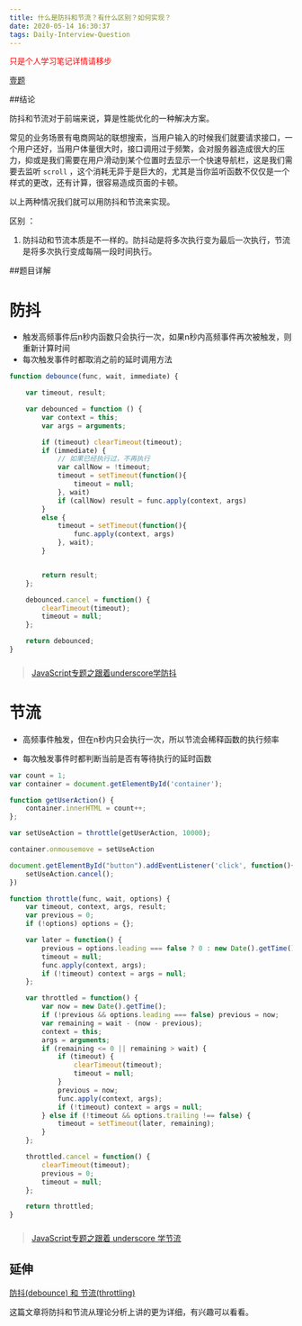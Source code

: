 ```yaml
---
title: 什么是防抖和节流？有什么区别？如何实现？
date: 2020-05-14 16:30:37
tags: Daily-Interview-Question
---
```


<p style="color:red">只是个人学习笔记详情请移步</p>

<a href="https://muyiy.cn/question/frame/1.html">壹题</a>



##结论

防抖和节流对于前端来说，算是性能优化的一种解决方案。

常见的业务场景有电商网站的联想搜索，当用户输入的时候我们就要请求接口，一个用户还好，当用户体量很大时，接口调用过于频繁，会对服务器造成很大的压力，抑或是我们需要在用户滑动到某个位置时去显示一个快速导航栏，这是我们需要去监听 `scroll` ，这个消耗无异于是巨大的，尤其是当你监听函数不仅仅是一个样式的更改，还有计算，很容易造成页面的卡顿。

以上两种情况我们就可以用防抖和节流来实现。

区别 ： 

1. 防抖动和节流本质是不一样的。防抖动是将多次执行变为最后一次执行，节流是将多次执行变成每隔一段时间执行。

   

##题目详解

# 防抖



- 触发高频事件后n秒内函数只会执行一次，如果n秒内高频事件再次被触发，则重新计算时间
- 每次触发事件时都取消之前的延时调用方法



```javascript
function debounce(func, wait, immediate) {

	var timeout, result;

	var debounced = function () {
		var context = this;
		var args = arguments;

		if (timeout) clearTimeout(timeout);
		if (immediate) {
			// 如果已经执行过，不再执行
			var callNow = !timeout;
			timeout = setTimeout(function(){
				timeout = null;
			}, wait)
			if (callNow) result = func.apply(context, args)
		}
		else {
			timeout = setTimeout(function(){
				func.apply(context, args)
			}, wait);
		}


		return result;
	};

	debounced.cancel = function() {
		clearTimeout(timeout);
		timeout = null;
	};

	return debounced;
}
```

### 

> <a href = "https://github.com/mqyqingfeng/Blog/issues/22" >JavaScript专题之跟着underscore学防抖 </a>

# 节流

- 高频事件触发，但在n秒内只会执行一次，所以节流会稀释函数的执行频率

- 每次触发事件时都判断当前是否有等待执行的延时函数



```javascript
var count = 1;
var container = document.getElementById('container');

function getUserAction() {
    container.innerHTML = count++;
};

var setUseAction = throttle(getUserAction, 10000);

container.onmousemove = setUseAction

document.getElementById("button").addEventListener('click', function(){
    setUseAction.cancel();
})

function throttle(func, wait, options) {
    var timeout, context, args, result;
    var previous = 0;
    if (!options) options = {};

    var later = function() {
        previous = options.leading === false ? 0 : new Date().getTime();
        timeout = null;
        func.apply(context, args);
        if (!timeout) context = args = null;
    };

    var throttled = function() {
        var now = new Date().getTime();
        if (!previous && options.leading === false) previous = now;
        var remaining = wait - (now - previous);
        context = this;
        args = arguments;
        if (remaining <= 0 || remaining > wait) {
            if (timeout) {
                clearTimeout(timeout);
                timeout = null;
            }
            previous = now;
            func.apply(context, args);
            if (!timeout) context = args = null;
        } else if (!timeout && options.trailing !== false) {
            timeout = setTimeout(later, remaining);
        }
    };

    throttled.cancel = function() {
        clearTimeout(timeout);
        previous = 0;
        timeout = null;
    };

    return throttled;
}
```

### 

> <a href = "https://github.com/mqyqingfeng/Blog/issues/26" >JavaScript专题之跟着 underscore 学节流</a>

## 延伸

<a href="https://blog.csdn.net/hupian1989/article/details/80920324">防抖(debounce) 和 节流(throttling)</a>

这篇文章将防抖和节流从理论分析上讲的更为详细，有兴趣可以看看。

